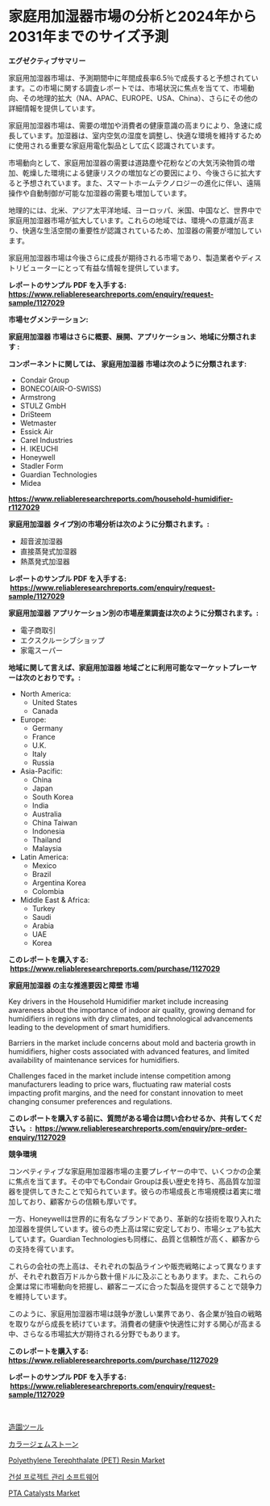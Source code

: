 <p><h1>家庭用加湿器市場の分析と2024年から2031年までのサイズ予測</h1></p><p><strong>エグゼクティブサマリー</strong></p>
<p><p>家庭用加湿器市場は、予測期間中に年間成長率6.5％で成長すると予想されています。この市場に関する調査レポートでは、市場状況に焦点を当てて、市場動向、その地理的拡大（NA、APAC、EUROPE、USA、China）、さらにその他の詳細情報を提供しています。</p><p>家庭用加湿器市場は、需要の増加や消費者の健康意識の高まりにより、急速に成長しています。加湿器は、室内空気の湿度を調整し、快適な環境を維持するために使用される重要な家庭用電化製品として広く認識されています。</p><p>市場動向として、家庭用加湿器の需要は道路塵や花粉などの大気汚染物質の増加、乾燥した環境による健康リスクの増加などの要因により、今後さらに拡大すると予想されています。また、スマートホームテクノロジーの進化に伴い、遠隔操作や自動制御が可能な加湿器の需要も増加しています。</p><p>地理的には、北米、アジア太平洋地域、ヨーロッパ、米国、中国など、世界中で家庭用加湿器市場が拡大しています。これらの地域では、環境への意識が高まり、快適な生活空間の重要性が認識されているため、加湿器の需要が増加しています。</p><p>家庭用加湿器市場は今後さらに成長が期待される市場であり、製造業者やディストリビューターにとって有益な情報を提供しています。</p></p>
<p><strong>レポートのサンプル PDF を入手する: <a href="https://www.reliableresearchreports.com/enquiry/request-sample/1127029">https://www.reliableresearchreports.com/enquiry/request-sample/1127029</a></strong></p>
<p><strong>市場セグメンテーション:</strong></p>
<p><strong> 家庭用加湿器 市場はさらに概要、展開、アプリケーション、地域に分類されます :</strong></p>
<p><strong>コンポーネントに関しては、 家庭用加湿器 市場は次のように分類されます: &nbsp;</strong></p>
<p><ul><li>Condair Group</li><li>BONECO(AIR-O-SWISS)</li><li>Armstrong</li><li>STULZ GmbH</li><li>DriSteem</li><li>Wetmaster</li><li>Essick Air</li><li>Carel Industries</li><li>H. IKEUCHI</li><li>Honeywell</li><li>Stadler Form</li><li>Guardian Technologies</li><li>Midea</li></ul></p>
<p><strong><a href="https://www.reliableresearchreports.com/household-humidifier-r1127029">https://www.reliableresearchreports.com/household-humidifier-r1127029</a></strong></p>
<p><strong> 家庭用加湿器 タイプ別の市場分析は次のように分類されます。:</strong></p>
<p><ul><li>超音波加湿器</li><li>直接蒸発式加湿器</li><li>熱蒸発式加湿器</li></ul></p>
<p><strong>レポートのサンプル PDF を入手する: &nbsp;<a href="https://www.reliableresearchreports.com/enquiry/request-sample/1127029">https://www.reliableresearchreports.com/enquiry/request-sample/1127029</a></strong></p>
<p><strong> 家庭用加湿器 アプリケーション別の市場産業調査は次のように分類されます。:</strong></p>
<p><ul><li>電子商取引</li><li>エクスクルーシブショップ</li><li>家電スーパー</li></ul></p>
<p><strong>地域に関して言えば、家庭用加湿器 地域ごとに利用可能なマーケットプレーヤーは次のとおりです。:</strong></p>
<p><ul>
    <li>
        North America:
        <ul>
            <li>United States</li>
            <li>Canada</li>
        </ul>
    </li>
    <li>
        Europe:
        <ul>
            <li>Germany</li>
            <li>France</li>
            <li>U.K.</li>
            <li>Italy</li>
            <li>Russia</li>
        </ul>
    </li>
    <li>
        Asia-Pacific:
        <ul>
            <li>China</li>
            <li>Japan</li>
            <li>South Korea</li>
            <li>India</li>
            <li>Australia</li>
            <li>China Taiwan</li>
            <li>Indonesia</li>
            <li>Thailand</li>
            <li>Malaysia</li>
        </ul>
    </li>
    <li>
        Latin America:
        <ul>
            <li>Mexico</li>
            <li>Brazil</li>
            <li>Argentina Korea</li>
            <li>Colombia</li>
        </ul>
    </li>
    <li>
        Middle East & Africa:
        <ul>
            <li>Turkey</li>
            <li>Saudi</li>
            <li>Arabia</li>
            <li>UAE</li>
            <li>Korea</li>
        </ul>
    </li>
    </ul></p>
<p><strong>このレポートを購入する: &nbsp;<a href="https://www.reliableresearchreports.com/purchase/1127029">https://www.reliableresearchreports.com/purchase/1127029</a></strong></p>
<p><strong>家庭用加湿器 の主な推進要因と障壁 市場</strong></p>
<p><p>Key drivers in the Household Humidifier market include increasing awareness about the importance of indoor air quality, growing demand for humidifiers in regions with dry climates, and technological advancements leading to the development of smart humidifiers.</p><p>Barriers in the market include concerns about mold and bacteria growth in humidifiers, higher costs associated with advanced features, and limited availability of maintenance services for humidifiers.</p><p>Challenges faced in the market include intense competition among manufacturers leading to price wars, fluctuating raw material costs impacting profit margins, and the need for constant innovation to meet changing consumer preferences and regulations.</p></p>
<p><strong>このレポートを購入する前に、質問がある場合は問い合わせるか、共有してください。:&nbsp; <a href="https://www.reliableresearchreports.com/enquiry/pre-order-enquiry/1127029">https://www.reliableresearchreports.com/enquiry/pre-order-enquiry/1127029</a></strong></p>
<p><strong>競争環境</strong></p>
<p><p>コンペティティブな家庭用加湿器市場の主要プレイヤーの中で、いくつかの企業に焦点を当てます。その中でもCondair Groupは長い歴史を持ち、高品質な加湿器を提供してきたことで知られています。彼らの市場成長と市場規模は着実に増加しており、顧客からの信頼も厚いです。</p><p>一方、Honeywellは世界的に有名なブランドであり、革新的な技術を取り入れた加湿器を提供しています。彼らの売上高は常に安定しており、市場シェアも拡大しています。Guardian Technologiesも同様に、品質と信頼性が高く、顧客からの支持を得ています。</p><p>これらの会社の売上高は、それぞれの製品ラインや販売戦略によって異なりますが、それぞれ数百万ドルから数十億ドルに及ぶこともあります。また、これらの企業は常に市場動向を把握し、顧客ニーズに合った製品を提供することで競争力を維持しています。</p><p>このように、家庭用加湿器市場は競争が激しい業界であり、各企業が独自の戦略を取りながら成長を続けています。消費者の健康や快適性に対する関心が高まる中、さらなる市場拡大が期待される分野でもあります。</p></p>
<p><strong>このレポートを購入する: &nbsp; <a href="https://www.reliableresearchreports.com/purchase/1127029">https://www.reliableresearchreports.com/purchase/1127029</a></strong></p>
<p><strong>レポートのサンプル PDF を入手する: &nbsp;<a href="https://www.reliableresearchreports.com/enquiry/request-sample/1127029">https://www.reliableresearchreports.com/enquiry/request-sample/1127029</a></strong><strong></strong></p>
<p>&nbsp;</p>
<p><p><a href="https://github.com/lrlmopnhwd79300/Market-Research-Report-List-1/blob/main/837864626840.md">造園ツール</a></p><p><a href="https://github.com/EstelWisozk1/Market-Research-Report-List-1/blob/main/548735626842.md">カラージェムストーン</a></p><p><a href="https://www.linkedin.com/pulse/polyethylene-terephthalate-pet-resin-market-research-report-ggmrc?trackingId=hFyoFGVvqP5RVbEgl9lN9Q%3D%3D">Polyethylene Terephthalate (PET) Resin Market</a></p><p><a href="https://github.com/TimmyMann6767/Market-Research-Report-List-1/blob/main/286692924829.md">건설 프로젝트 관리 소프트웨어</a></p><p><a href="https://www.linkedin.com/pulse/pta-catalysts-market-size-furnishes-valuable-information-encompassing-gtmuc?trackingId=R2bISHaB88sNV5tEHHH%2FmA%3D%3D">PTA Catalysts Market</a></p></p>